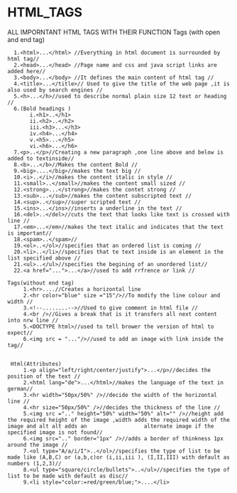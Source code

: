 # HTML_TAGS
ALL IMPORNTANT HTML TAGS WITH THEIR FUNCTION
Tags (with open and end tag)

      1.<html>...</html> //Everything in html document is surrounded by html tag//
      2.<head>...</head> //Page name and css and java script links are added here//
      3.<body>...</body> //It defines the main content of html tag //
      4.<title>...</title>// Used to give the title of the web page ,it is also used by search engines //
      5.<h>...</h>//used to describe normal plain size 12 text or heading //
      6.(Bold headings )
           i.<h1>..</h1>
           ii.<h2>..</h2>
           iii.<h3>...</h3>
           iv.<h4>...</h4>
           v.<h5>...</h5>
           vi.<h6>...</h6>
      7.<p>..</p>//Creating a new paragraph ,one line above and below is added to textinside//
      8.<b>...</b>//Makes the content Bold //
      9.<big>....</big>//makes the text big //
      10.<i>..</i>//makes the content italic in style //
      11.<small>..</small>//makes the content small sized //
      12.<strong>...</strong>//makes the contet strong //
      13.<sub>...</sub>//makes the content subscripted text //
      14.<sup>..</sup>//super scripted text //
      15.<ins>...</ins>//inserts a underline in the text //
      16.<del>..</del>//cuts the text that looks like text is crossed with line //
      17.<em>...</em>//makes the text italic and indicates that the text is important//
      18.<spam>..</spam>//
      19.<ol>..</ol>//specifies that an ordered list is coming //
      20.<li>..</li>//specifies that te text inside is an element in the list specified above //
      21.<ul>..</ul>//specifies the begining of an unordered list//
      22.<a href="...">...</a>//used to add rrfrence or link //

    Tags(without end tag)
         1.<hr>....//Creates a horizontal line 
         2.<hr color="blue" size ="15"/>//To modify the line colour and width //
         3.<!--........-->//Used to give comment in html file //
         4.<br />//Gives a break that is it transfers all next content into nrw line //
         5.<DOCTYPE html>//used to tell brower the version of html to expect//
         6.<img src = "..."/>//used to add an image with link inside the tag//


     Html(Attributes)
         1.<p align="left/right/center/justify">...</p>//decides the position of the text //
         2.<html lang="de">...</html>//makes the language of the text in german//
         3.<hr width="50px/50%" />//decide the width of the horizontal line //
         4.<hr size="50px/50%" />//decides the thickness of the line //
         5.<img src =".." height="50%" width="50%" alt="" />//height add the required height of the image ,width adds the required width of the image and alt alt adds an                  alternate image if the specified image is not found//
         6.<img src=".." border="1px" />//adds a border of thinkness 1px around the image //
         7.<ol type="A/a/i/I">..</ol>//specifies the type of list to be made like (A,B,C) or (a,b,c)or (i,ii,iii ), (I,II,III) with default as numbers (1,2,3)//
         8.<ul type="square/circle/bullets">..</ul>//specifies the type of list to be made with default as disc//
         9.<li style="color:=red/green/blue;">....</li>
